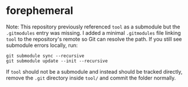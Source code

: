 # forephemeral

Note: This repository previously referenced `tool` as a submodule but the `.gitmodules` entry was missing.
I added a minimal `.gitmodules` file linking `tool` to the repository's remote so Git can resolve the path. If you still see submodule errors locally, run:

```
git submodule sync --recursive
git submodule update --init --recursive
```

If `tool` should not be a submodule and instead should be tracked directly, remove the `.git` directory inside `tool/` and commit the folder normally.